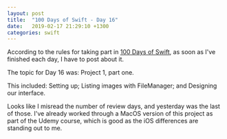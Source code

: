 ```yaml
---
layout: post
title:  "100 Days of Swift - Day 16"
date:   2019-02-17 21:29:10 +1300
categories: swift
---
```

According to the rules for taking part in [100 Days of Swift](https://www.hackingwithswift.com/100), as soon as I've finished each day, I have to post about it.

The topic for Day 16 was: Project 1, part one.

This included: Setting up; Listing images with FileManager; and Designing our interface.

Looks like I misread the number of review days, and yesterday was the last of those. I've already worked through a MacOS version of this project as part of the Udemy course, which is good as the iOS differences are standing out to me.
